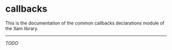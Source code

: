 # callbacks

This is the documentation of the common callbacks declarations module of the Xam library.

---

*TODO*
